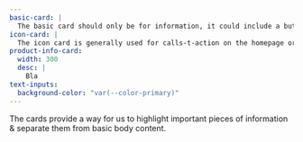 ```yaml
---
basic-card: |
  The basic card should only be for information, it could include a button, but is never a link itself.
icon-card: |
  The icon card is generally used for calls-t-action on the homepage or highlights on inside pages.
product-info-card:
  width: 300
  desc: |
    Bla
text-inputs:
  background-color: "var(--color-primary)"
---
```


The cards provide a way for us to highlight important pieces of information & separate them from basic body content.
